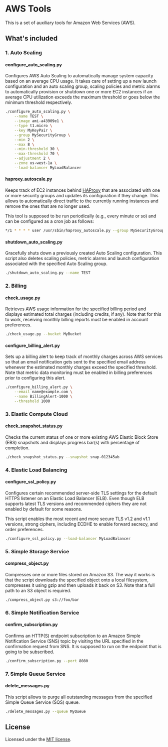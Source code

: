 # AWS Tools

This is a set of auxiliary tools for Amazon Web Services (AWS).

## What's included

### 1. Auto Scaling

#### configure_auto_scaling.py

Configures AWS Auto Scaling to automatically manage system capacity based on
an average CPU usage. It takes care of setting up a new launch configuration
and an auto scaling group, scaling policies and metric alarms to automatically
provision or shutdown one or more EC2 instances if an average CPU utilization
exceeds the maximum threshold or goes below the minimum threshold respectively.

```bash
./configure_auto_scaling.py \
    --name TEST \
    --image ami-a43909e1 \
    --type t1.micro \
    --key MyKeyPair \
    --group MySecurityGroup \
    --min 2 \
    --max 8 \
    --min-threshold 30 \
    --max-threshold 70 \
    --adjustment 2 \
    --zone us-west-1a \
    --load-balancer MyLoadBalancer
```

#### haproxy_autoscale.py

Keeps track of EC2 instances behind [HAProxy](http://haproxy.1wt.eu/) that are
associated with one or more security groups and updates its configuration if
they change. This allows to automatically direct traffic to the currently
running instances and remove the ones that are no longer used.

This tool is supposed to be run periodically (e.g., every minute or so) and
can be configured as a cron job as follows:

```bash
*/1 * * * * user /usr/sbin/haproxy_autoscale.py --group MySecurityGroup
```

#### shutdown_auto_scaling.py

Gracefully shuts down a previously created Auto Scaling configuration. This
script also deletes scaling policies, metric alarms and launch configuration
associated with the specified Auto Scaling group.

```bash
./shutdown_auto_scaling.py --name TEST
```

### 2. Billing

#### check_usage.py

Retrieves AWS usage information for the specified billing period and displays
estimated total charges (including credits, if any). Note that for this to work,
receiving monthly billing reports must be enabled in account preferences.

```bash
./check_usage.py --bucket MyBucket
```

#### configure_billing_alert.py

Sets up a billing alert to keep track of monthly charges across AWS services so
that an email notification gets sent to the specified email address whenever the
estimated monthly charges exceed the specified threshold. Note that metric data
monitoring must be enabled in billing preferences prior to configuring this alert.

```bash
./configure_billing_alert.py \
    --email name@example.com \
    --name BillingAlert-1000 \
    --threshold 1000
```

### 3. Elastic Compute Cloud

#### check_snapshot_status.py

Checks the current status of one or more existing AWS Elastic Block Store (EBS)
snapshots and displays progress bar(s) with percentage of completion.

```bash
./check_snapshot_status.py --snapshot snap-012345ab
```

### 4. Elastic Load Balancing

#### configure_ssl_policy.py

Configures certain recommended server-side TLS settings for the default HTTPS
listener on an Elastic Load Balancer (ELB). Even though ELB supports latest
TLS versions and recommended ciphers they are not enabled by default for some
reasons.

This script enables the most recent and more secure TLS v1.2 and v1.1 versions,
strong ciphers, including ECDHE to enable forward secrecy, and order preferences.

```bash
./configure_ssl_policy.py --load-balancer MyLoadBalancer
```

### 5. Simple Storage Service

#### compress_object.py

Compresses one or more files stored on Amazon S3. The way it works is that the script
downloads the specified object onto a local filesystem, compresses it using gzip and
then uploads it back on S3. Note that a full path to an S3 object is required.

```bash
./compress_object.py s3://foo/bar
```

### 6. Simple Notification Service

#### confirm_subscription.py

Confirms an HTTP(S) endpoint subscription to an Amazon Simple Notification Service
(SNS) topic by visiting the URL specified in the confirmation request from SNS.
It is supposed to run on the endpoint that is going to be subscribed.

```bash
./confirm_subscription.py --port 8080
```

### 7. Simple Queue Service

#### delete_messages.py

This script allows to purge all outstanding messages from the specified Simple Queue
Service (SQS) queue.

```bash
./delete_messages.py --queue MyQueue
```

## License

Licensed under the [MIT license](LICENSE).
